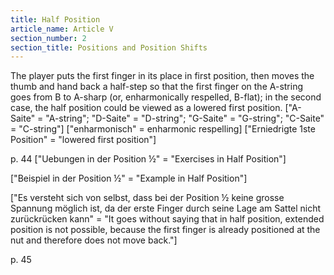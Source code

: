 ```yaml
---
title: Half Position
article_name: Article V
section_number: 2
section_title: Positions and Position Shifts
---
```


The player puts the first finger in its place in first position, then moves the thumb and hand back a half-step so that the first finger on the A-string goes from B to A-sharp (or, enharmonically respelled, B-flat); in the second case, the half position could be viewed as a lowered first position.
["A-Saite" = "A-string"; "D-Saite" = "D-string"; "G-Saite" = "G-string"; "C-Saite" = "C-string"]
["enharmonisch" = enharmonic respelling]
["Erniedrigte 1ste Position" = "lowered first position"]
 
p. 44
["Uebungen in der Position ½" = "Exercises in Half Position"]


["Beispiel in der Position ½" = "Example in Half Position"]

["Es versteht sich von selbst, dass bei der Position ½ keine grosse Spannung möglich ist, da der erste Finger durch seine Lage am Sattel nicht zurückrücken kann" = "It goes without saying that in half position, extended position is not possible, because the first finger is already positioned at the nut and therefore does not move back."]

p. 45
